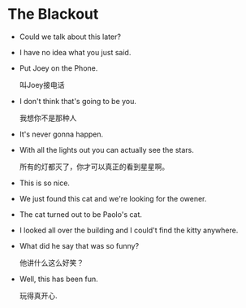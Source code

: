 # The Blackout

- Could we talk about this later?
- I have no idea what you just said.
- Put Joey on the Phone.
    
    叫Joey接电话

- I don't think that's going to be you.

    我想你不是那种人

- It's never gonna happen.
- With all the lights out you can actually see the stars.

    所有的灯都灭了，你才可以真正的看到星星啊。

- This is so nice.
- We just found this cat and we're looking for the owener.
- The cat turned out to be Paolo's cat.
- I looked all over the building and I could't find the kitty anywhere.
- What did he say that was so funny?

    他讲什么这么好笑？

- Well, this has been fun.

    玩得真开心.
